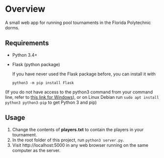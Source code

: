 # Overview
A small web app for running pool tournaments in the Florida Polytechnic dorms.

## Requirements
* Python 3.4+
* Flask (python package)

  If you have never used the Flask package before, you can install it with

      python3 -m pip install Flask

(If you do not have access to the python3 command from your command line, refer to [this link for Windows](https://superuser.com/questions/143119/how-to-add-python-to-the-windows-path)),
or on Linux Debian run `sudo apt install python3 python3-pip` to get Python 3 and pip)

## Usage
1. Change the contents of **players.txt** to contain the players in your tournament.
2. In the root folder of this project, run `python3 server.py`.
3. Visit http://localhost:5000 in any web browser running on the same computer as the server.  
